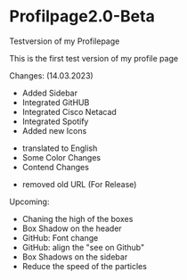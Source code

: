 # Profilpage2.0-Beta
Testversion of my Profilepage

This is the first test version of my profile page

Changes: (14.03.2023)
+ Added Sidebar
+ Integrated GitHUB
+ Integrated Cisco Netacad
+ Integrated Spotify
+ Added new Icons
* translated to English
* Some Color Changes
* Contend Changes
- removed old URL (For Release)


Upcoming:
* Chaning the high of the boxes
* Box Shadow on the header
* GitHub: Font change
* GitHub: align the "see on Github"
* Box Shadows on the sidebar
* Reduce the speed of the particles
